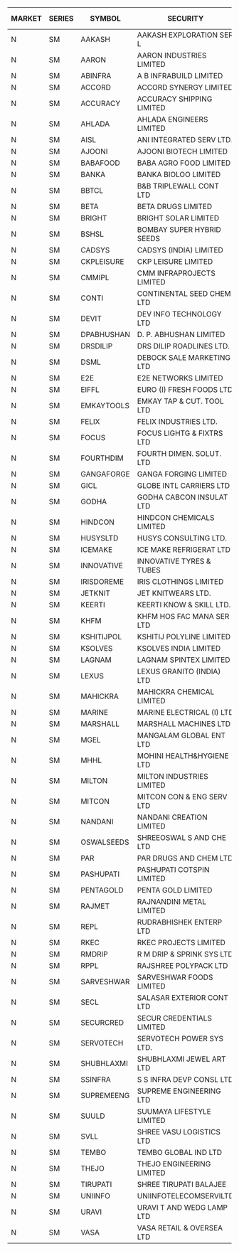 


| MARKET | SERIES | SYMBOL | SECURITY | PREV CL PR | OPEN PRICE | HIGH PRICE | LOW PRICE | CLOSE PRICE | NET TRDVAL | NET TRDQTY | CORP IND | HI 52 WK | LO 52 WK |
| ----- | ----- | ----- | ----- | ----- | ----- | ----- | ----- | ----- | ----- | ----- | ----- | ----- | ----- |
| N | SM | AAKASH | AAKASH EXPLORATION SER L | 39.40 | 40.25 | 40.50 | 39.75 | 40.25 | 1447500.00 | 36000 |  | 87.80 | 13.95 |
| N | SM | AARON | AARON INDUSTRIES LIMITED | 48.25 | 48.25 | 48.25 | 48.25 | 48.25 | 159225.00 | 3300 |  | 53.50 | 40.00 |
| N | SM | ABINFRA | A B INFRABUILD LIMITED | 9.05 | 8.60 | 8.80 | 8.60 | 8.80 | 69600.00 | 8000 |  | 21.40 | 8.60 |
| N | SM | ACCORD | ACCORD SYNERGY LIMITED | 24.45 | 25.40 | 25.40 | 24.00 | 24.00 | 149600.00 | 6000 |  | 25.40 | 10.25 |
| N | SM | ACCURACY | ACCURACY SHIPPING LIMITED | 37.00 | 37.95 | 37.95 | 37.95 | 37.95 | 60720.00 | 1600 |  | 41.50 | 12.35 |
| N | SM | AHLADA | AHLADA ENGINEERS LIMITED | 45.00 | 42.50 | 46.45 | 42.50 | 44.55 | 1432750.00 | 32000 |  | 69.95 | 36.30 |
| N | SM | AISL | ANI INTEGRATED SERV LTD. | 21.05 | 22.10 | 22.10 | 22.10 | 22.10 | 53040.00 | 2400 |  | 36.50 | 14.30 |
| N | SM | AJOONI | AJOONI BIOTECH LIMITED | 29.05 | 30.00 | 30.50 | 29.95 | 30.45 | 2786800.00 | 92000 |  | 30.50 | 6.35 |
| N | SM | BABAFOOD | BABA AGRO FOOD LIMITED | 70.00 | 70.00 | 70.00 | 69.00 | 69.00 | 974000.00 | 14000 |  | 70.00 | 35.20 |
| N | SM | BANKA | BANKA BIOLOO LIMITED | 92.65 | 96.50 | 97.00 | 94.50 | 96.45 | 1494000.00 | 15600 |  | 102.00 | 56.75 |
| N | SM | BBTCL | B&B TRIPLEWALL CONT LTD | 36.50 | 36.50 | 38.50 | 36.50 | 38.50 | 335700.00 | 9000 |  | 42.00 | 21.60 |
| N | SM | BETA | BETA DRUGS LIMITED | 90.75 | 88.50 | 89.95 | 88.00 | 89.90 | 497400.00 | 5600 |  | 104.60 | 37.00 |
| N | SM | BRIGHT | BRIGHT SOLAR LIMITED | 8.75 | 8.35 | 8.35 | 8.35 | 8.35 | 375750.00 | 45000 |  | 19.90 | 4.70 |
| N | SM | BSHSL | BOMBAY SUPER HYBRID SEEDS | 115.00 | 115.45 | 117.00 | 115.45 | 117.00 | 278940.00 | 2400 |  | 134.05 | 85.70 |
| N | SM | CADSYS | CADSYS (INDIA) LIMITED | 24.50 | 25.70 | 25.70 | 25.00 | 25.00 | 101400.00 | 4000 |  | 49.50 | 15.50 |
| N | SM | CKPLEISURE | CKP LEISURE LIMITED | 3.35 | 3.20 | 3.20 | 3.20 | 3.20 | 12800.00 | 4000 |  | 7.55 | 3.20 |
| N | SM | CMMIPL | CMM INFRAPROJECTS LIMITED | 3.20 | 3.35 | 3.35 | 3.10 | 3.10 | 49500.00 | 15000 |  | 9.25 | 2.40 |
| N | SM | CONTI | CONTINENTAL SEED CHEM LTD | 7.35 | 7.05 | 7.05 | 7.00 | 7.00 | 46828.65 | 6666 |  | 102.20 | 5.55 |
| N | SM | DEVIT | DEV INFO TECHNOLOGY LTD | 106.00 | 105.05 | 108.55 | 105.05 | 108.55 | 320400.00 | 3000 |  | 120.00 | 57.00 |
| N | SM | DPABHUSHAN | D. P. ABHUSHAN LIMITED | 77.35 | 76.00 | 83.00 | 76.00 | 81.00 | 4834600.00 | 60000 |  | 83.00 | 37.50 |
| N | SM | DRSDILIP | DRS DILIP ROADLINES LTD. | 74.50 | 60.00 | 74.50 | 60.00 | 74.50 | 2039200.00 | 33600 |  | 78.00 | 60.00 |
| N | SM | DSML | DEBOCK SALE MARKETING LTD | 9.10 | 9.55 | 9.55 | 9.55 | 9.55 | 57300.00 | 6000 |  | 9.55 | 3.50 |
| N | SM | E2E | E2E NETWORKS LIMITED | 25.00 | 26.20 | 26.20 | 26.20 | 26.20 | 104800.00 | 4000 |  | 37.45 | 13.30 |
| N | SM | EIFFL | EURO (I) FRESH FOODS LTD | 93.15 | 93.00 | 93.50 | 93.00 | 93.50 | 373400.00 | 4000 |  | 131.00 | 71.00 |
| N | SM | EMKAYTOOLS | EMKAY TAP & CUT. TOOL LTD | 63.40 | 63.60 | 63.60 | 63.60 | 63.60 | 610560.00 | 9600 |  | 164.75 | 58.65 |
| N | SM | FELIX | FELIX INDUSTRIES LTD. | 27.40 | 26.10 | 26.10 | 26.05 | 26.05 | 208600.00 | 8000 |  | 27.40 | 10.80 |
| N | SM | FOCUS | FOCUS LIGHTG & FIXTRS LTD | 24.40 | 23.45 | 23.45 | 23.20 | 23.30 | 209700.00 | 9000 |  | 52.50 | 15.50 |
| N | SM | FOURTHDIM | FOURTH DIMEN. SOLUT. LTD | 7.00 | 7.00 | 7.30 | 6.65 | 7.25 | 41500.00 | 6000 |  | 16.25 | 5.30 |
| N | SM | GANGAFORGE | GANGA FORGING LIMITED | 14.10 | 14.10 | 14.30 | 14.10 | 14.20 | 255000.00 | 18000 |  | 18.75 | 8.70 |
| N | SM | GICL | GLOBE INTL CARRIERS LTD | 21.00 | 20.00 | 20.00 | 20.00 | 20.00 | 120000.00 | 6000 |  | 23.80 | 14.20 |
| N | SM | GODHA | GODHA CABCON INSULAT LTD | 23.00 | 23.75 | 24.15 | 23.75 | 23.95 | 287600.00 | 12000 |  | 30.85 | 10.95 |
| N | SM | HINDCON | HINDCON CHEMICALS LIMITED | 17.70 | 17.90 | 18.00 | 17.90 | 17.90 | 931400.00 | 52000 |  | 20.65 | 8.05 |
| N | SM | HUSYSLTD | HUSYS CONSULTING LTD. | 41.95 | 50.05 | 50.05 | 41.05 | 41.05 | 182200.00 | 4000 |  | 50.05 | 20.50 |
| N | SM | ICEMAKE | ICE MAKE REFRIGERAT LTD | 43.50 | 45.00 | 45.45 | 45.00 | 45.45 | 361600.00 | 8000 |  | 66.95 | 25.65 |
| N | SM | INNOVATIVE | INNOVATIVE TYRES & TUBES | 6.70 | 7.00 | 7.00 | 7.00 | 7.00 | 84000.00 | 12000 |  | 16.25 | 5.40 |
| N | SM | IRISDOREME | IRIS CLOTHINGS LIMITED | 126.00 | 114.95 | 114.95 | 114.85 | 114.85 | 551520.00 | 4800 |  | 192.00 | 108.00 |
| N | SM | JETKNIT | JET KNITWEARS LTD. | 21.00 | 22.00 | 22.00 | 22.00 | 22.00 | 33000.00 | 1500 |  | 25.20 | 19.65 |
| N | SM | KEERTI | KEERTI KNOW & SKILL LTD. | 24.60 | 25.50 | 25.70 | 25.50 | 25.65 | 635190.00 | 24800 |  | 83.25 | 23.65 |
| N | SM | KHFM | KHFM HOS FAC MANA SER LTD | 24.15 | 24.40 | 24.40 | 24.40 | 24.40 | 73200.00 | 3000 |  | 36.40 | 22.20 |
| N | SM | KSHITIJPOL | KSHITIJ POLYLINE LIMITED | 24.25 | 25.00 | 25.00 | 25.00 | 25.00 | 500000.00 | 20000 |  | 37.50 | 19.20 |
| N | SM | KSOLVES | KSOLVES INDIA LIMITED | 135.00 | 135.00 | 135.00 | 135.00 | 135.00 | 162000.00 | 1200 |  | 135.60 | 102.05 |
| N | SM | LAGNAM | LAGNAM SPINTEX LIMITED | 8.40 | 8.80 | 8.80 | 8.80 | 8.80 | 26400.00 | 3000 |  | 12.60 | 7.05 |
| N | SM | LEXUS | LEXUS GRANITO (INDIA) LTD | 10.45 | 10.90 | 10.95 | 10.90 | 10.95 | 120200.00 | 11000 |  | 17.35 | 4.55 |
| N | SM | MAHICKRA | MAHICKRA CHEMICAL LIMITED | 75.00 | 73.20 | 78.00 | 71.15 | 71.15 | 1788300.00 | 24000 |  | 93.50 | 50.15 |
| N | SM | MARINE | MARINE ELECTRICAL (I) LTD | 85.05 | 85.10 | 85.10 | 82.50 | 82.50 | 503200.00 | 6000 |  | 123.00 | 78.00 |
| N | SM | MARSHALL | MARSHALL MACHINES LTD | 10.85 | 11.35 | 11.35 | 10.35 | 10.35 | 590100.00 | 54000 |  | 24.45 | 4.85 |
| N | SM | MGEL | MANGALAM GLOBAL ENT LTD | 62.00 | 60.05 | 60.50 | 60.00 | 60.00 | 602100.00 | 10000 |  | 65.10 | 51.05 |
| N | SM | MHHL | MOHINI HEALTH&HYGIENE LTD | 22.05 | 20.95 | 21.20 | 20.95 | 21.20 | 317250.00 | 15000 |  | 23.20 | 11.35 |
| N | SM | MILTON | MILTON INDUSTRIES LIMITED | 10.85 | 10.35 | 10.35 | 10.35 | 10.35 | 45540.00 | 4400 |  | 16.35 | 7.00 |
| N | SM | MITCON | MITCON CON & ENG SERV LTD | 37.95 | 37.00 | 37.00 | 37.00 | 37.00 | 74000.00 | 2000 |  | 43.05 | 32.60 |
| N | SM | NANDANI | NANDANI CREATION LIMITED | 8.85 | 8.45 | 8.45 | 8.45 | 8.45 | 42250.00 | 5000 |  | 11.15 | 5.50 |
| N | SM | OSWALSEEDS | SHREEOSWAL S AND CHE LTD | 41.00 | 39.60 | 39.95 | 39.50 | 39.95 | 476200.00 | 12000 |  | 46.75 | 20.95 |
| N | SM | PAR | PAR DRUGS AND CHEM LTD | 44.85 | 46.00 | 46.25 | 46.00 | 46.10 | 184500.00 | 4000 |  | 52.75 | 26.20 |
| N | SM | PASHUPATI | PASHUPATI COTSPIN LIMITED | 69.75 | 56.10 | 65.00 | 55.80 | 58.15 | 372320.00 | 6400 |  | 75.00 | 40.00 |
| N | SM | PENTAGOLD | PENTA GOLD LIMITED | 17.55 | 16.70 | 16.70 | 16.70 | 16.70 | 100200.00 | 6000 |  | 43.75 | 15.40 |
| N | SM | RAJMET | RAJNANDINI METAL LIMITED | 35.35 | 36.05 | 36.30 | 36.05 | 36.30 | 579200.00 | 16000 |  | 36.30 | 26.05 |
| N | SM | REPL | RUDRABHISHEK ENTERP LTD | 41.00 | 42.25 | 43.05 | 41.05 | 42.05 | 2154300.00 | 51000 |  | 43.05 | 20.60 |
| N | SM | RKEC | RKEC PROJECTS LIMITED | 39.00 | 42.95 | 42.95 | 42.95 | 42.95 | 42950.00 | 1000 |  | 66.65 | 26.20 |
| N | SM | RMDRIP | R M DRIP & SPRINK SYS LTD | 42.35 | 43.00 | 43.00 | 43.00 | 43.00 | 344000.00 | 8000 |  | 63.00 | 14.00 |
| N | SM | RPPL | RAJSHREE POLYPACK LTD | 69.65 | 70.05 | 70.05 | 70.05 | 70.05 | 70050.00 | 1000 |  | 108.00 | 47.75 |
| N | SM | SARVESHWAR | SARVESHWAR FOODS LIMITED | 11.00 | 11.55 | 11.55 | 10.85 | 11.20 | 109120.00 | 9600 |  | 38.00 | 8.45 |
| N | SM | SECL | SALASAR EXTERIOR CONT LTD | 43.00 | 34.50 | 38.45 | 34.50 | 38.45 | 218850.00 | 6000 |  | 62.25 | 26.35 |
| N | SM | SECURCRED | SECUR CREDENTIALS LIMITED | 16.30 | 16.90 | 17.10 | 16.90 | 17.10 | 133260.00 | 7800 |  | 72.00 | 12.15 |
| N | SM | SERVOTECH | SERVOTECH POWER SYS LTD. | 21.00 | 19.95 | 20.95 | 19.95 | 20.90 | 330400.00 | 16000 |  | 21.50 | 6.50 |
| N | SM | SHUBHLAXMI | SHUBHLAXMI JEWEL ART LTD | 20.40 | 21.35 | 21.40 | 19.50 | 20.45 | 62250.00 | 3000 |  | 192.50 | 16.30 |
| N | SM | SSINFRA | S S INFRA DEVP CONSL LTD | 7.55 | 7.20 | 7.20 | 7.20 | 7.20 | 21600.00 | 3000 |  | 17.20 | 6.90 |
| N | SM | SUPREMEENG | SUPREME ENGINEERING LTD | 17.10 | 16.65 | 16.65 | 16.50 | 16.55 | 331600.00 | 20000 |  | 36.90 | 13.20 |
| N | SM | SUULD | SUUMAYA LIFESTYLE LIMITED | 31.00 | 30.00 | 31.00 | 30.00 | 31.00 | 6440000.00 | 208000 |  | 41.00 | 17.55 |
| N | SM | SVLL | SHREE VASU LOGISTICS LTD | 82.50 | 82.75 | 82.75 | 82.75 | 82.75 | 82750.00 | 1000 |  | 126.95 | 70.00 |
| N | SM | TEMBO | TEMBO GLOBAL IND LTD | 172.00 | 171.00 | 171.00 | 171.00 | 171.00 | 1710000.00 | 10000 |  | 172.00 | 107.00 |
| N | SM | THEJO | THEJO ENGINEERING LIMITED | 617.40 | 648.00 | 648.25 | 647.90 | 648.20 | 5444980.00 | 8400 |  | 648.25 | 350.55 |
| N | SM | TIRUPATI | SHREE TIRUPATI BALAJEE | 42.75 | 42.75 | 42.75 | 42.75 | 42.75 | 128250.00 | 3000 |  | 45.00 | 22.40 |
| N | SM | UNIINFO | UNIINFOTELECOMSERVILTD | 10.00 | 9.80 | 9.80 | 9.50 | 9.50 | 38600.00 | 4000 |  | 32.15 | 9.50 |
| N | SM | URAVI | URAVI T AND WEDG LAMP LTD | 96.00 | 100.00 | 100.00 | 100.00 | 100.00 | 960000.00 | 9600 |  | 109.35 | 95.00 |
| N | SM | VASA | VASA RETAIL & OVERSEA LTD | 6.35 | 6.35 | 6.35 | 6.10 | 6.10 | 49800.00 | 8000 |  | 22.00 | 6.00 |



